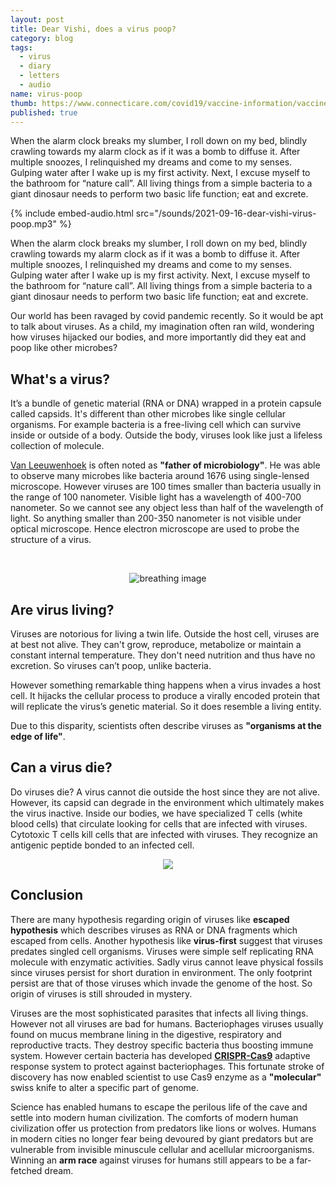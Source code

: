 ```yaml
---
layout: post
title: Dear Vishi, does a virus poop?
category: blog
tags:
  - virus
  - diary
  - letters
  - audio
name: virus-poop
thumb: https://www.connecticare.com/covid19/vaccine-information/vaccine-safety/what-is-a-virus/_jcr_content/root/responsivegrid/article_header/hero-image.coreimg.jpeg/1613067254150/covid-vaccine-images-4.jpeg
published: true
---
```


When the alarm clock breaks my slumber, I roll down on my bed, blindly crawling towards my alarm clock as if it was a bomb to diffuse it. After multiple snoozes, I relinquished my dreams and come to my senses. Gulping water after I wake up is my first activity. Next, I excuse myself to the bathroom for “nature call”. All living things from a simple bacteria to a giant dinosaur needs to perform two basic life function; eat and excrete.<!-- truncate_here -->

{% include embed-audio.html src="/sounds/2021-09-16-dear-vishi-virus-poop.mp3" %}<br>

<!--begin_of_post -->


When the alarm clock breaks my slumber, I roll down on my bed, blindly crawling towards my alarm clock as if it was a bomb to diffuse it. After multiple snoozes, I relinquished my dreams and come to my senses. Gulping water after I wake up is my first activity. Next, I excuse myself to the bathroom for “nature call”. All living things from a simple bacteria to a giant dinosaur needs to perform two basic life function; eat and excrete.

Our world has been ravaged by covid pandemic recently. So it would be apt to talk about viruses. As a child, my imagination often ran wild, wondering how viruses hijacked our bodies, and more importantly did they eat and poop like other microbes?

## What's a virus? 

It’s a bundle of genetic material (RNA or DNA) wrapped in a protein capsule called capsids. It's different than other microbes like single cellular organisms. For example bacteria is a free-living cell which can survive inside or outside of a body. Outside the body, viruses look like just a lifeless collection of molecule. 

[Van Leeuwenhoek](https://en.wikipedia.org/wiki/Antonie_van_Leeuwenhoek) is often noted as **"father of microbiology"**. He was able to observe many microbes like bacteria around 1676 using single-lensed microscope. However viruses are 100 times smaller than bacteria usually in the range of 100 nanometer. Visible light has a wavelength of 400-700 nanometer. So we cannot see any object less than half of the wavelength of light. So anything smaller than 200-350 nanometer is not visible under optical microscope. Hence electron microscope are used to probe the structure of a virus. 

<br>
<p>
<center>
<img src="https://www.researchgate.net/profile/Pedro-Junger/publication/344394476/figure/fig1/AS:940202503725056@1601173153039/Viruses-are-extremely-small-20-200-nm-smaller-than-bacterial-cells-1000-nm-which.png" alt="breathing image">
</center>
</p>



## Are virus living?

Viruses are notorious for living a twin life. Outside the host cell, viruses are at best not alive. They can't grow, reproduce, metabolize or maintain a constant internal temperature. They don't need nutrition and thus have no excretion. So viruses can’t poop, unlike bacteria.


However something remarkable thing happens when a virus invades a host cell. It hijacks the cellular process to produce a virally encoded protein that will replicate the virus’s genetic material. So it does resemble a living entity.

Due to this disparity, scientists often describe viruses as **"organisms at the edge of life"**.

## Can a virus die?

Do viruses die? A virus cannot die outside the host since they are not alive. However, its capsid can degrade in the environment which ultimately makes the virus inactive. Inside our bodies, we have specialized T cells (white blood cells) that circulate looking for cells that are infected with viruses. Cytotoxic T cells kill cells that are infected with viruses. They recognize an antigenic peptide bonded to an infected cell.

<p> 
<center>
<img src="https://i.imgur.com/P3t5Lf2.png" >
</center>
</p>

## Conclusion

There are many hypothesis regarding origin of viruses like **escaped hypothesis** which describes viruses as RNA or DNA fragments which escaped from cells. Another hypothesis like **virus-first** suggest that viruses predates singled cell organisms. Viruses were simple self replicating RNA molecule with enzymatic activities. Sadly virus cannot leave physical fossils since viruses persist for short duration in environment. The only footprint persist are that of those viruses which invade the genome of the host. So origin of viruses is still shrouded in mystery.


Viruses are the most sophisticated parasites that infects all living things. However not all viruses are bad for humans. Bacteriophages viruses usually found on mucus membrane lining in the digestive, respiratory and reproductive tracts. They destroy specific bacteria thus boosting immune system. However certain bacteria has developed **[CRISPR-Cas9](https://en.wikipedia.org/wiki/CRISPR)** adaptive response system to protect against bacteriophages. This fortunate stroke of discovery has now enabled scientist to use Cas9 enzyme as a **"molecular"** swiss knife to alter a specific part of genome.


Science has enabled humans to escape the perilous life of the cave and settle into modern human civilization. The comforts of modern human civilization offer us protection from predators like lions or wolves. Humans in modern cities no longer fear being devoured by giant predators but are vulnerable from invisible minuscule cellular and acellular microorganisms. Winning an **arm race** against viruses for humans still appears to be a far-fetched dream.

  
<!--end_of_post -->
